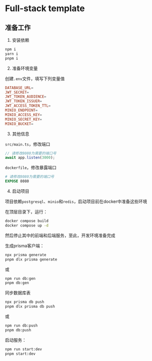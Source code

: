 # Full-stack template

## 准备工作

1. 安装依赖

```bash
npm i
yarn i
pnpm i
```

2. 准备环境变量

创建`.env`文件，填写下列变量值

```conf
DATABASE_URL=
JWT_SECRET=
JWT_TOKEN_AUDIENCE=
JWT_TOKEN_ISSUER=
JWT_ACCESS_TOKEN_TTL=
MINIO_ENDPOINT=
MINIO_ACCESS_KEY=
MINIO_SECRET_KEY=
MINIO_BUCKET=
```

3. 其他信息

`src/main.ts`，修改端口

```ts
// 请修改8080为需要的端口号
await app.listen(3000);
```

`dockerfile`，修改暴露端口

```dockerfile
# 请修改8080为需要的端口号
EXPOSE 8080
```

4. 启动项目

项目依赖`postgresql`、`minio`和`redis`，启动项目前在docker中准备这些环境

在顶层目录下，运行：

```bash
docker compose build
docker compose up -d
```

然后停止其中的前端和后端服务，至此，开发环境准备完成

生成prisma客户端：

```bash
npx prisma generate
pnpm dlx prisma generate
```

或

```bash
npm run db:gen
pnpm db:gen
```

同步数据库表

```bash
npx prisma db push
pnpm dlx prisma db push
```

或

```bash
npm run db:push
pnpm db:push
```

启动服务：

```bash
npm run start:dev
pnpm start:dev
```
